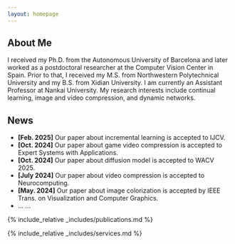 ```yaml
---
layout: homepage
---
```


## About Me

I received my Ph.D. from the Autonomous University of Barcelona and later worked as a postdoctoral researcher at the Computer Vision Center in Spain. Prior to that, I received my M.S. from Northwestern Polytechnical University and my B.S. from Xidian University. I am currently an Assistant Professor at Nankai University. My research interests include continual learning, image and video compression, and dynamic networks.

## News

- **[Feb. 2025]** Our paper about incremental learning is accepted to IJCV.
- **[Oct. 2024]** Our paper about game video compression is accepted to Expert Systems with Applications.
- **[Oct. 2024]** Our paper about diffusion model is accepted to WACV 2025.
- **[July 2024]** Our paper about video compression is accepted to Neurocomputing.
- **[May. 2024]** Our paper about image colorization is accepted by IEEE Trans. on Visualization and Computer Graphics.
-  ... ...

{% include_relative _includes/publications.md %}

{% include_relative _includes/services.md %}
